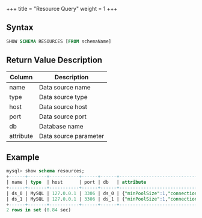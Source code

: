 +++
title = "Resource Query"
weight = 1
+++

## Syntax

```sql
SHOW SCHEMA RESOURCES [FROM schemaName]
```

## Return Value Description

| Column        | Description             |
| ------------- | ----------------------- |
| name          | Data source name        |
| type          | Data source type        |
| host          | Data source host        |
| port          | Data source port        |
| db            | Database name           |
| attribute     | Data source parameter   |

## Example

```sql
mysql> show schema resources;
+------+-------+-----------+------+------+-----------------------------------------------------------------------------------------------------------------------------------------------------------------------------------------------------+
| name | type  | host      | port | db   | attribute                                                                                                                                                                                           |
+------+-------+-----------+------+------+-----------------------------------------------------------------------------------------------------------------------------------------------------------------------------------------------------+
| ds_0 | MySQL | 127.0.0.1 | 3306 | ds_0 | {"minPoolSize":1,"connectionTimeoutMilliseconds":30000,"maxLifetimeMilliseconds":1800000,"readOnly":false,"idleTimeoutMilliseconds":60000,"maxPoolSize":50} |
| ds_1 | MySQL | 127.0.0.1 | 3306 | ds_1 | {"minPoolSize":1,"connectionTimeoutMilliseconds":30000,"maxLifetimeMilliseconds":1800000,"readOnly":false,"idleTimeoutMilliseconds":60000,"maxPoolSize":50} |
+------+-------+-----------+------+------+-----------------------------------------------------------------------------------------------------------------------------------------------------------------------------------------------------+
2 rows in set (0.84 sec)
```
